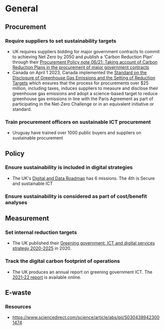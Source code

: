 # General

## Procurement
### Require suppliers to set sustainability targets

* UK requires suppliers bidding for major government contracts to commit to achieving Net Zero by 2050 and publish a ‘Carbon Reduction Plan’ through their [Procurement Policy note 06/21: Taking account of Carbon Reduction Plans in the procurement of major government contracts](https://www.gov.uk/government/publications/procurement-policy-note-0621-taking-account-of-carbon-reduction-plans-in-the-procurement-of-major-government-contracts)
* Canada on April 1 2023, Canada implemented the [Standard on the Disclosure of Greenhouse Gas Emissions and the Setting of Reduction Targets](https://www.tbs-sct.canada.ca/pol/doc-eng.aspx?id=32743) which ensures that the process for procurements over $25 million, including taxes, induces suppliers to measure and disclose their greenhouse gas emissions and adopt a science-based target to reduce greenhouse gas emissions in line with the Paris Agreement as part of participating in the Net-Zero Challenge or in an equivalent initiative or standard.

### Train procurement officers on sustainable ICT procurement

* Uruguay have trained over 1000 public buyers and suppliers on sustainable procurement

## Policy
### Ensure sustainability is included in digital strategies

* The UK's [Digital and Data Roadmap](https://www.gov.uk/government/publications/roadmap-for-digital-and-data-2022-to-2025) has 6 missions. The 4th is Secure and sustainable ICT

### Ensure sustainability is considered as part of cost/benefit analyses

## Measurement
### Set internal reduction targets

* The UK published their [Greening government: ICT and digital services strategy 2020-2025](https://www.gov.uk/government/publications/greening-government-ict-and-digital-services-strategy-2020-2025/greening-government-ict-and-digital-services-strategy-2020-2025#sustainable-ict-and-digital-services-strategy-targets-for-2020-2025-policy-paper) in 2020.

### Track the digital carbon footprint of operations
* The UK produces an annual report on greening government ICT. The [2021-22 report](https://www.gov.uk/government/publications/greening-government-ict-annual-report-2021-to-2022) is available online.

## E-waste
### Resources
* https://www.sciencedirect.com/science/article/abs/pii/S0304389423001474
